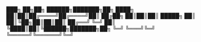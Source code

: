   
  ███╗   ██╗██╗ ██████╗███████╗██╗
  ████╗  ██║██║██╔════╝██╔════╝██║
  ██╔██╗ ██║██║██║     █████╗  ██║
  ██║╚██╗██║██║██║     ██╔══╝  ╚═╝
  ██║ ╚████║██║╚██████╗███████╗██╗
  ╚═╝  ╚═══╝╚═╝ ╚═════╝╚══════╝╚═╝
  
<!---
IvoObr/IvoObr is a ✨ special ✨ repository because its `README.md` (this file) appears on your GitHub profile.
You can click the Preview link to take a look at your changes.
--->
